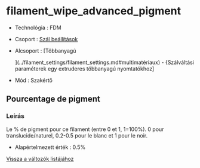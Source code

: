 # filament\_wipe\_advanced\_pigment

* Technológia : FDM
* Csoport : [Szál beállítások](../filament_settings/filament_settings.md)
* Alcsoport : \[Többanyagú

  \]\(../filament\_settings/filament\_settings.md\#multimatériaux\) - {Szálváltási paraméterek egy extruderes többanyagú nyomtatókhoz\]

* Mód : Szakértő

## Pourcentage de pigment

### Leírás

Le % de pigment pour ce filament \(entre 0 et 1, 1=100%\). 0 pour translucide/naturel, 0.2-0.5 pour le blanc et 1 pour le noir.

* Alapértelmezett érték : 0.5%

[Vissza a változók listájához](/)

